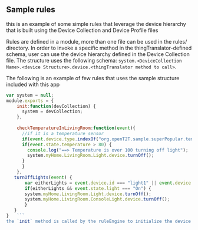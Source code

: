 ## Sample rules
this is an example of some simple rules that leverage the device hierarchy that is built using the Device Collection and Device Profile files

Rules are defined in a module, more than one file can be used in the rules/ directory. In order to invoke a specific method in the thingTranslator-defined schema, user can use the device hierarchy defined in the Device Collection file.
The structure uses the following schema: `system.<DeviceCollection Name>.<device Structure>.device.<thingTranslator method to call>`.

The following is an example of few rules that uses the sample structure included with this app
```javascript
var system = null;
module.exports = {
    init:function(devCollection) {
      system = devCollection;  
    },
    
    checkTemperatureInLivingRoom:function(event){
      //if it is a temperature sensor
      if(event.device.type.indexOf("org.openT2T.sample.superPopular.temperatureSensor") != -1) {
      if(event.state.temperature > 80) {
        console.log("==> Temperature is over 100 turning off light");
        system.myHome.LivingRoom.Light.device.turnOff();
      }
      }
    },
   turnOffLights(event) {
       var eitherLights = event.device.id === "light1" || event.device.id === "consoleLight";
       if(eitherLights && event.state.light === "On") { 
       system.myHome.LivingRoom.Light.device.turnOff();
       system.myHome.LivingRoom.ConsoleLight.device.turnOff();
       }
   }
}   ```
the `init` method is called by the ruleEngine to initialize the device hierarchy.

